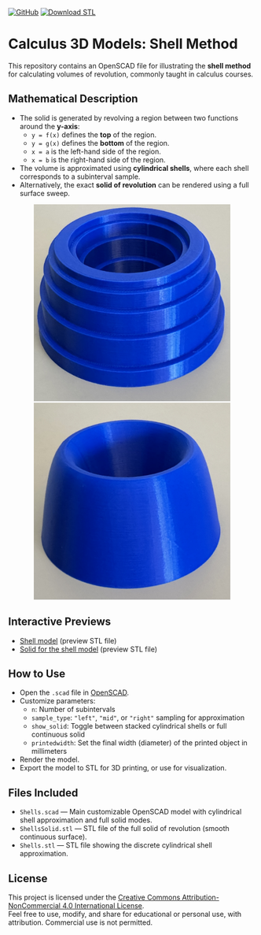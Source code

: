 [![GitHub](https://img.shields.io/badge/OpenSCAD-View%20Source-blue?logo=openscad)](https://github.com/divisbyzero/calculus-shells/)
[![Download STL](https://img.shields.io/badge/Download-STL%20Files-orange?logo=3d-printing)](https://github.com/divisbyzero/calculus-shells/releases)

# Calculus 3D Models: Shell Method

This repository contains an OpenSCAD file for illustrating the **shell method** for calculating volumes of revolution, commonly taught in calculus courses.

## Mathematical Description

- The solid is generated by revolving a region between two functions around the **y-axis**:
  - `y = f(x)` defines the **top** of the region.
  - `y = g(x)` defines the **bottom** of the region.
  - `x = a` is the left-hand side of the region.
  - `x = b` is the right-hand side of the region.
- The volume is approximated using **cylindrical shells**, where each shell corresponds to a subinterval sample.
- Alternatively, the exact **solid of revolution** can be rendered using a full surface sweep.


<p align="center">
  <img src="Shell.jpeg" alt="Shell model" width="400">
  <img src="ShellSolid.jpeg" alt="The solid for the shell model" width="400">
</p>

## Interactive Previews

- [Shell model](Shells.stl) (preview STL file)
- [Solid for the shell model](ShellsSolid.stl) (preview STL file)


## How to Use

- Open the `.scad` file in [OpenSCAD](https://openscad.org/).
- Customize parameters:
  - `n`: Number of subintervals
  - `sample_type`: `"left"`, `"mid"`, or `"right"` sampling for approximation
  - `show_solid`: Toggle between stacked cylindrical shells or full continuous solid
  - `printedwidth`: Set the final width (diameter) of the printed object in millimeters
- Render the model.
- Export the model to STL for 3D printing, or use for visualization.

## Files Included

- `Shells.scad` — Main customizable OpenSCAD model with cylindrical shell approximation and full solid modes.
- `ShellsSolid.stl` — STL file of the full solid of revolution (smooth continuous surface).
- `Shells.stl` — STL file showing the discrete cylindrical shell approximation.

## License

This project is licensed under the [Creative Commons Attribution-NonCommercial 4.0 International License](https://creativecommons.org/licenses/by-nc/4.0/).  
Feel free to use, modify, and share for educational or personal use, with attribution. Commercial use is not permitted.

